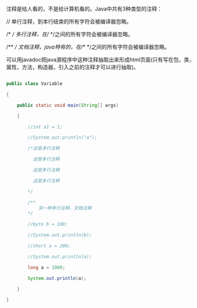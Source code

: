 注释是给人看的，不是给计算机看的。Java中共有3种类型的注释：
//	单行注释，到本行结束的所有字符会被编译器忽略。
/* */	多行注释，在/*  */之间的所有字符会被编译器忽略。
/**  */  	文档注释，java特有的，在/**  */之间的所有字符会被编译器忽略。
可以用javadoc把java源程序中这种注释抽取出来形成html页面(只有写在包，类，属性，方法，构造器，引入之前的注释才可以进行抽取)。
```java  
public class Variable
{
	public static void main(String[] args)
	{
		//int a1 = 1;
		//System.out.println("a");
		/*这是多行注释
		  这是多行注释
		  这是多行注释
		  这是多行注释
		*/
		/**			另一种多行注释，文档注释		*/
		//byte b = 100;
		//System.out.println(b);
		//short a = 200;
		//System.out.println(a);
		long a = 1000;
		System.out.println(a);
	}
}
```